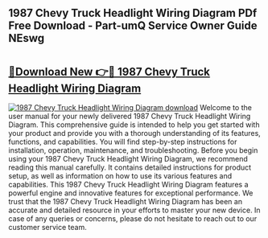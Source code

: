 ## 1987 Chevy Truck Headlight Wiring Diagram PDf Free Download - Part-umQ Service Owner Guide NEswg

# <h2><a href="http://dfnyv1w.blite.top/?on=1987+Chevy+Truck+Headlight+Wiring+Diagram">🔗Download New 👉🔴 1987 Chevy Truck Headlight Wiring Diagram</a></h2>

[![1987 Chevy Truck Headlight Wiring Diagram download](https://i.imgur.com/lujVjoI.png)](http://dfnyv1w.blite.top/?on=1987+Chevy+Truck+Headlight+Wiring+Diagram)
Welcome to the user manual for your newly delivered 1987 Chevy Truck Headlight Wiring Diagram. This comprehensive guide is intended to help you get started with your product and provide you with a thorough understanding of its features, functions, and capabilities. You will find step-by-step instructions for installation, operation, maintenance, and troubleshooting. Before you begin using your 1987 Chevy Truck Headlight Wiring Diagram, we recommend reading this manual carefully. It contains detailed instructions for product setup, as well as information on how to use its various features and capabilities. This 1987 Chevy Truck Headlight Wiring Diagram features a powerful engine and innovative features for exceptional performance. We trust that the 1987 Chevy Truck Headlight Wiring Diagram has been an accurate and detailed resource in your efforts to master your new device. In case of any queries or concerns, please do not hesitate to reach out to our customer service team.
